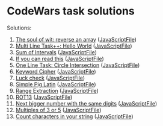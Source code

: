 # CodeWars task solutions

Solutions:
1. [The soul of wit: reverse an array](https://www.codewars.com/kata/reverse-it-quickly) ([JavaScriptFile](https://github.com/i0rdan/codewars-tasks/blob/main/solutions/reverse-array.js))
2. [Multi Line Task++: Hello World](https://www.codewars.com/kata/5935558a32fb828aad001213) ([JavaScriptFile](https://github.com/i0rdan/codewars-tasks/blob/main/solutions/multi-line-hello-world.js))
3. [Sum of Intervals](https://www.codewars.com/kata/52b7ed099cdc285c300001cd) ([JavaScriptFile](https://github.com/i0rdan/codewars-tasks/blob/main/solutions/sum-of-intervals.js))
4. [If you can read this](https://www.codewars.com/kata/586538146b56991861000293) ([JavaScriptFile](https://github.com/i0rdan/codewars-tasks/blob/main/solutions/if-you-can-read-this.js))
5. [One Line Task: Circle Intersection](https://www.codewars.com/kata/5908242330e4f567e90000a3) ([JavaScriptFile](https://github.com/i0rdan/codewars-tasks/blob/main/solutions/one-line-circle-intersection.js))
6. [Keyword Cipher](https://www.codewars.com/kata/57241cafef90082e270012d8) ([JavaScriptFile](https://github.com/i0rdan/codewars-tasks/blob/main/solutions/keyword-cipher.js))
7. [Luck check](https://www.codewars.com/kata/5314b3c6bb244a48ab00076c) ([JavaScriptFile](https://github.com/i0rdan/codewars-tasks/blob/main/solutions/luck-check.js))
8. [Simple Pig Latin](https://www.codewars.com/kata/520b9d2ad5c005041100000f) ([JavaScriptFile](https://github.com/i0rdan/codewars-tasks/blob/main/solutions/simple-pig-latin.js))
9. [Range Extraction](https://www.codewars.com/kata/51ba717bb08c1cd60f00002f) ([JavaScriptFile](https://github.com/i0rdan/codewars-tasks/blob/main/solutions/range-extraction.js))
10. [ROT13](https://www.codewars.com/kata/52223df9e8f98c7aa7000062) ([JavaScriptFile](https://github.com/i0rdan/codewars-tasks/blob/main/solutions/rot-13.js))
11. [Next bigger number with the same digits](https://www.codewars.com/kata/55983863da40caa2c900004e) ([JavaScriptFile](https://github.com/i0rdan/codewars-tasks/blob/main/solutions/next-bigger-number.js))
12. [Multiples of 3 or 5](https://www.codewars.com/kata/514b92a657cdc65150000006) ([JavaScriptFile](https://github.com/i0rdan/codewars-tasks/blob/main/solutions/multiples-of-3-or-5.js))
13. [Count characters in your string](https://www.codewars.com/kata/52efefcbcdf57161d4000091) ([JavaScriptFile](https://github.com/i0rdan/codewars-tasks/blob/main/solutions/count-chars-in-string.js))

